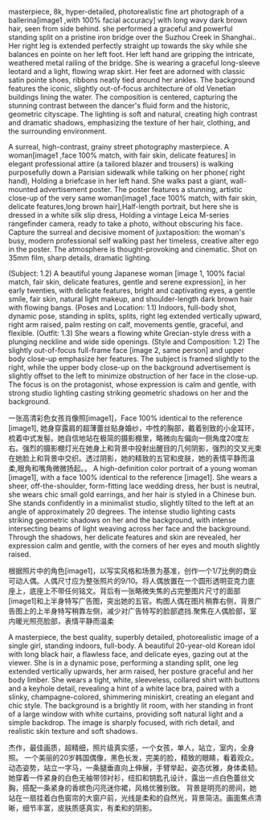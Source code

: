 masterpiece, 8k, hyper-detailed, photorealistic  fine art photograph of a ballerina[image1 ,with 100% facial accuracy] with long wavy dark brown hair, seen from side behind. she performed a graceful and powerful standing split on a pristine iron bridge over the Suzhou Creek in Shanghai.. Her right leg is extended perfectly straight up towards the sky while she balances en pointe on her left foot. Her left hand are gripping the intricate, weathered metal railing of the bridge. She is wearing a graceful long-sleeve leotard and a light, flowing wrap skirt. Her feet are adorned with classic satin pointe shoes, ribbons neatly tied around her ankles. The background features the iconic, slightly out-of-focus architecture of old Venetian buildings lining the water. The composition is centered, capturing the stunning contrast between the dancer's fluid form and the historic, geometric cityscape. The lighting is soft and natural, creating high contrast and dramatic shadows, emphasizing the texture of her hair, clothing, and the surrounding environment.



A surreal, high-contrast, grainy  street photography masterpiece. A woman[image1 ,face 100% match, with fair skin, delicate features] in elegant professional attire (a tailored blazer and trousers) is walking purposefully down a Parisian sidewalk while talking on her phone( right hand), Holding a briefcase in her left hand.
She walks past a giant, wall-mounted advertisement poster. The poster features a stunning, artistic close-up of the very same woman[image1 ,face 100% match, with fair skin, delicate features,long brown hair],Half-length portrait, but here she is dressed in a white silk slip dress, Holding a vintage Leica M-series rangefinder camera, ready to take a photo, without obscuring his face.
Capture the surreal and decisive moment of juxtaposition: the woman's busy, modern professional self walking past her timeless, creative alter ego in the poster. The atmosphere is thought-provoking and cinematic. Shot on 35mm film, sharp details, dramatic lighting.



(Subject: 1.2) A beautiful young Japanese woman [image 1, 100% facial match, fair skin, delicate features, gentle and serene expression], in her early twenties, with delicate features, bright and captivating eyes, a gentle smile, fair skin, natural light makeup, and shoulder-length dark brown hair with flowing bangs.
(Poses and Location: 1.1) Indoors, full-body shot, dynamic pose, standing in splits, splits, right leg extended vertically upward, right arm raised, palm resting on calf, movements gentle, graceful, and flexible.
(Outfit: 1.3) She wears a flowing white Grecian-style dress with a plunging neckline and wide side openings.
(Style and Composition: 1.2) The slightly out-of-focus full-frame face [image 2, same person] and upper body close-up emphasize her features. The subject is framed slightly to the right, while the upper body close-up on the background advertisement is slightly offset to the left to minimize obstruction of her face in the close-up. The focus is on the protagonist, whose expression is calm and gentle, with strong studio lighting casting striking geometric shadows on her and the background.


一张高清彩色女孩肖像照[image1]，Face 100% identical to the reference [image1], 她身穿露肩的超薄蕾丝贴身婚纱，中性的胸部，戴着别致的小金耳环，梳着中式发髻。她自信地站在极简的摄影棚里，略微向左偏向一侧角度20度左右。强烈的摄影棚灯光在她身上和背景中投射出醒目的几何阴影，强烈的交叉光束在她脸上和背景中交织。透过阴影，她的精致的五官和皮肤，她的表情平静而温柔,眼角和嘴角微微扬起。。
A high-definition color portrait of a young woman [image1], with a face 100% identical to the reference [image1]. She wears a sheer, off-the-shoulder, form-fitting lace wedding dress, her bust is neutral, she wears chic small gold earrings, and her hair is styled in a Chinese bun. She stands confidently in a minimalist studio, slightly tilted to the left at an angle of approximately 20 degrees. The intense studio lighting casts striking geometric shadows on her and the background, with intense intersecting beams of light weaving across her face and the background. Through the shadows, her delicate features and skin are revealed, her expression calm and gentle, with the corners of her eyes and mouth slightly raised.



根据照片中的角色[image1]，以写实风格和场景为基准，创作一个1/7比例的商业可动人偶。人偶尺寸应为整张照片的9/10。将人偶放置在一个圆形透明亚克力底座上，底座上不带任何铭文。背后有一张略微失焦的占完整图片尺寸的面部[image1]和上半身特写广告图，突出她的五官。构图人偶在图片稍靠右侧，背景广告图上的上半身特写稍靠左侧，减少对广告特写的脸部遮挡.聚焦在人偶脸部，室内暖光照亮脸部，表情平静而温柔


A masterpiece, the best quality, superbly detailed, photorealistic image of a single girl, standing indoors, full-body. 
A beautiful 20-year-old Korean idol with long black hair, a flawless face, and delicate eyes, gazing out at the viewer. 
She is in a dynamic pose, performing a standing split, one leg extended vertically upwards, her arm raised, her posture graceful and her body limber. She wears a tight, white, sleeveless, collared shirt with buttons and a keyhole detail, revealing a hint of a white lace bra, paired with a slinky, champagne-colored, shimmering miniskirt, creating an elegant and chic style. The background is a brightly lit room, with her standing in front of a large window with white curtains, providing soft natural light and a simple backdrop. 
The image is sharply focused, with rich detail, and realistic skin texture and soft shadows.

杰作，最佳画质，超精细，照片级真实感，一个女孩，单人，站立，室内，全身照。
一个美丽的20岁韩国偶像，黑色长发，完美的脸，精致的眼睛，看着观众。
动态姿势，站立一字马，一条腿垂直向上伸展，手臂举起，姿态优雅，身体柔韧。
她穿着一件紧身的白色无袖带领衬衫，纽扣和钥匙孔设计，露出一点白色蕾丝文胸，搭配一条紧身的香槟色闪亮迷你裙，风格优雅别致。
背景是明亮的房间，她站在一扇挂着白色窗帘的大窗户前，光线是柔和的自然光，背景简洁。画面焦点清晰，细节丰富，皮肤质感真实，有柔和的阴影。
